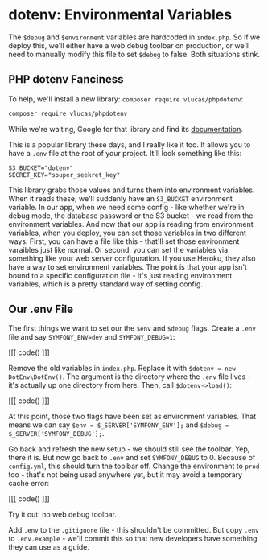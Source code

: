# dotenv: Environmental Variables

The `$debug` and `$environment` variables are hardcoded in `index.php`. So if we
deploy this, we'll either have a web debug toolbar on production, or we'll need to
manually modify this file to set `$debug` to false. Both situations stink.

## PHP dotenv Fanciness

To help, we'll install a new library: `composer require vlucas/phpdotenv`:

```bash
composer require vlucas/phpdotenv
```

While we're waiting, Google for that library and find its
[documentation](https://github.com/vlucas/phpdotenv).

This is a popular library these days, and I really like it too. It allows you to
have a `.env` file at the root of your project. It'll look something like this:

```
S3_BUCKET="dotenv"
SECRET_KEY="souper_seekret_key"
```

This library grabs those values and turns them into environment variables. When
it reads these, we'll suddenly have an `S3_BUCKET` environment variable. In our app,
when we need some config - like whether we're in debug mode, the database password
or the S3 bucket - we read from the environment variables. And now that our app is
reading from environment variables, when you deploy, you can set those variables
in two different ways. First, you can have a file like this - that'll set those
environment varaibles just like normal. Or second, you can set the variables via
something like your web server configuration. If you use Heroku, they also have a
way to set environment variables. The point is that your app isn't bound to a specific
configuration file - it's just reading environment variables, which is a pretty
standard way of setting config.

## Our .env File

The first things we want to set our the `$env` and `$debug` flags. Create a `.env`
file and say `SYMFONY_ENV=dev` and `SYMFONY_DEBUG=1`:

[[[ code() ]]]

Remove the old variables in `index.php`. Replace it with `$dotenv = new DotEnv\DotEnv()`.
The argument is the directory where the `.env` file lives - it's actually up one
directory from here. Then, call `$dotenv->load()`:

[[[ code() ]]]

At this point, those two flags have been set as environment variables. That means
we can say `$env = $_SERVER['SYMFONY_ENV'];` and `$debug = $_SERVER['SYMFONY_DEBUG'];`.

Go back and refresh the new setup - we should still see the toolbar. Yep, there it
is. But now go back to `.env` and set `SYMFONY_DEBUG` to 0. Because of `config.yml`,
this should turn the toolbar off. Change the environment to `prod` too - that's not
being used anywhere yet, but it may avoid a temporary cache error:

[[[ code() ]]]

Try it out: no web debug toolbar.

Add `.env` to the `.gitignore` file - this shouldn't be committed. But copy `.env`
to `.env.example` - we'll commit this so that new developers have something they
can use as a guide.
